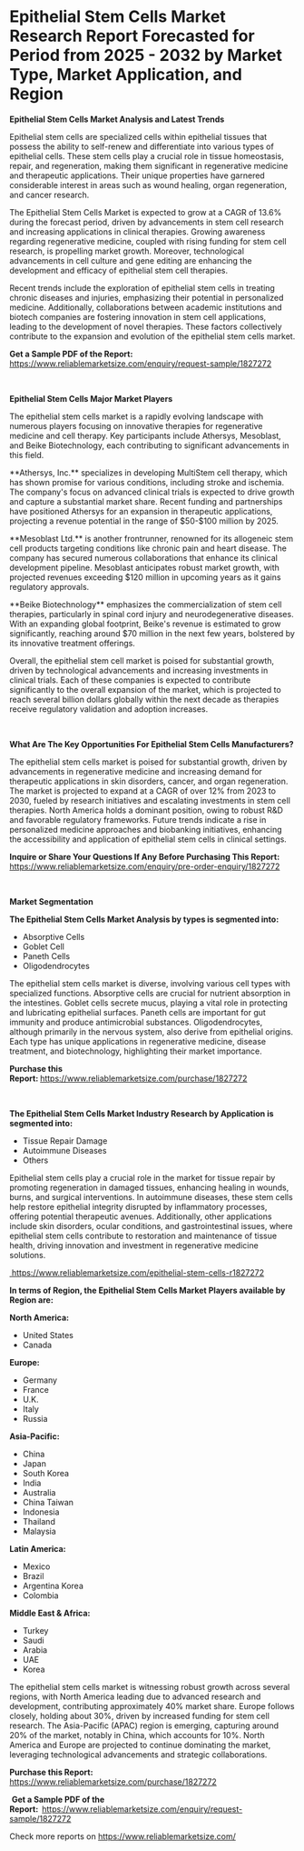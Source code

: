 <p><h1>Epithelial Stem Cells Market Research Report Forecasted for Period from 2025 -  2032 by Market Type, Market Application, and Region</h1></p><p><strong>Epithelial Stem Cells Market Analysis and Latest Trends</strong></p>
<p><p>Epithelial stem cells are specialized cells within epithelial tissues that possess the ability to self-renew and differentiate into various types of epithelial cells. These stem cells play a crucial role in tissue homeostasis, repair, and regeneration, making them significant in regenerative medicine and therapeutic applications. Their unique properties have garnered considerable interest in areas such as wound healing, organ regeneration, and cancer research.</p><p>The Epithelial Stem Cells Market is expected to grow at a CAGR of 13.6% during the forecast period, driven by advancements in stem cell research and increasing applications in clinical therapies. Growing awareness regarding regenerative medicine, coupled with rising funding for stem cell research, is propelling market growth. Moreover, technological advancements in cell culture and gene editing are enhancing the development and efficacy of epithelial stem cell therapies.</p><p>Recent trends include the exploration of epithelial stem cells in treating chronic diseases and injuries, emphasizing their potential in personalized medicine. Additionally, collaborations between academic institutions and biotech companies are fostering innovation in stem cell applications, leading to the development of novel therapies. These factors collectively contribute to the expansion and evolution of the epithelial stem cells market.</p></p>
<p><strong>Get a Sample PDF of the Report:&nbsp;</strong> <a href="https://www.reliablemarketsize.com/enquiry/request-sample/1827272?utm_campaign=1888&utm_medium=2&utm_source=Github&utm_content=ia&utm_term=03032025&utm_id=epithelial-stem-cells">https://www.reliablemarketsize.com/enquiry/request-sample/1827272</a></p>
<p>&nbsp;</p>
<p><strong>Epithelial Stem Cells Major Market Players</strong></p>
<p><p>The epithelial stem cells market is a rapidly evolving landscape with numerous players focusing on innovative therapies for regenerative medicine and cell therapy. Key participants include Athersys, Mesoblast, and Beike Biotechnology, each contributing to significant advancements in this field.</p><p>**Athersys, Inc.** specializes in developing MultiStem cell therapy, which has shown promise for various conditions, including stroke and ischemia. The company's focus on advanced clinical trials is expected to drive growth and capture a substantial market share. Recent funding and partnerships have positioned Athersys for an expansion in therapeutic applications, projecting a revenue potential in the range of $50-$100 million by 2025.</p><p>**Mesoblast Ltd.** is another frontrunner, renowned for its allogeneic stem cell products targeting conditions like chronic pain and heart disease. The company has secured numerous collaborations that enhance its clinical development pipeline. Mesoblast anticipates robust market growth, with projected revenues exceeding $120 million in upcoming years as it gains regulatory approvals.</p><p>**Beike Biotechnology** emphasizes the commercialization of stem cell therapies, particularly in spinal cord injury and neurodegenerative diseases. With an expanding global footprint, Beike's revenue is estimated to grow significantly, reaching around $70 million in the next few years, bolstered by its innovative treatment offerings.</p><p>Overall, the epithelial stem cell market is poised for substantial growth, driven by technological advancements and increasing investments in clinical trials. Each of these companies is expected to contribute significantly to the overall expansion of the market, which is projected to reach several billion dollars globally within the next decade as therapies receive regulatory validation and adoption increases.</p></p>
<p>&nbsp;</p>
<p><strong>What Are The Key Opportunities For Epithelial Stem Cells Manufacturers?</strong></p>
<p><p>The epithelial stem cells market is poised for substantial growth, driven by advancements in regenerative medicine and increasing demand for therapeutic applications in skin disorders, cancer, and organ regeneration. The market is projected to expand at a CAGR of over 12% from 2023 to 2030, fueled by research initiatives and escalating investments in stem cell therapies. North America holds a dominant position, owing to robust R&D and favorable regulatory frameworks. Future trends indicate a rise in personalized medicine approaches and biobanking initiatives, enhancing the accessibility and application of epithelial stem cells in clinical settings.</p></p>
<p><strong>Inquire or Share Your Questions If Any Before Purchasing This Report:</strong> <a href="https://www.reliablemarketsize.com/enquiry/pre-order-enquiry/1827272?utm_campaign=1888&utm_medium=2&utm_source=Github&utm_content=ia&utm_term=03032025&utm_id=epithelial-stem-cells">https://www.reliablemarketsize.com/enquiry/pre-order-enquiry/1827272</a></p>
<p>&nbsp;</p>
<p><strong>Market Segmentation</strong></p>
<p><strong>The Epithelial Stem Cells Market Analysis by types is segmented into:</strong></p>
<p><ul><li>Absorptive Cells</li><li>Goblet Cell</li><li>Paneth Cells</li><li>Oligodendrocytes</li></ul></p>
<p><p>The epithelial stem cells market is diverse, involving various cell types with specialized functions. Absorptive cells are crucial for nutrient absorption in the intestines. Goblet cells secrete mucus, playing a vital role in protecting and lubricating epithelial surfaces. Paneth cells are important for gut immunity and produce antimicrobial substances. Oligodendrocytes, although primarily in the nervous system, also derive from epithelial origins. Each type has unique applications in regenerative medicine, disease treatment, and biotechnology, highlighting their market importance.</p></p>
<p><strong>Purchase this Report:&nbsp;</strong><a href="https://www.reliablemarketsize.com/purchase/1827272?utm_campaign=1888&utm_medium=2&utm_source=Github&utm_content=ia&utm_term=03032025&utm_id=epithelial-stem-cells">https://www.reliablemarketsize.com/purchase/1827272</a></p>
<p>&nbsp;</p>
<p><strong>The Epithelial Stem Cells Market Industry Research by Application is segmented into:</strong></p>
<p><ul><li>Tissue Repair Damage</li><li>Autoimmune Diseases</li><li>Others</li></ul></p>
<p><p>Epithelial stem cells play a crucial role in the market for tissue repair by promoting regeneration in damaged tissues, enhancing healing in wounds, burns, and surgical interventions. In autoimmune diseases, these stem cells help restore epithelial integrity disrupted by inflammatory processes, offering potential therapeutic avenues. Additionally, other applications include skin disorders, ocular conditions, and gastrointestinal issues, where epithelial stem cells contribute to restoration and maintenance of tissue health, driving innovation and investment in regenerative medicine solutions.</p></p>
<p><a href="https://www.reliablemarketsize.com/epithelial-stem-cells-r1827272?utm_campaign=1888&utm_medium=2&utm_source=Github&utm_content=ia&utm_term=03032025&utm_id=epithelial-stem-cells">&nbsp;https://www.reliablemarketsize.com/epithelial-stem-cells-r1827272</a></p>
<p><strong>In terms of Region, the Epithelial Stem Cells Market Players available by Region are:</strong></p>
<p>
    <p> <strong> North America: </strong>
        <ul>
            <li>United States</li>
            <li>Canada</li>
        </ul>
        </p> 
    <p> <strong> Europe: </strong>
        <ul>
            <li>Germany</li>
            <li>France</li>
            <li>U.K.</li>
            <li>Italy</li>
            <li>Russia</li>
        </ul>
        </p> 
    <p> <strong> Asia-Pacific: </strong>
        <ul>
            <li>China</li>
            <li>Japan</li>
            <li>South Korea</li>
            <li>India</li>
            <li>Australia</li>
            <li>China Taiwan</li>
            <li>Indonesia</li>
            <li>Thailand</li>
            <li>Malaysia</li>
        </ul>
        </p> 
    <p> <strong> Latin America: </strong>
        <ul>
            <li>Mexico</li>
            <li>Brazil</li>
            <li>Argentina Korea</li>
            <li>Colombia</li>
        </ul>
        </p> 
    <p> <strong> Middle East & Africa: </strong>
        <ul>
            <li>Turkey</li>
            <li>Saudi</li>
            <li>Arabia</li>
            <li>UAE</li>
            <li>Korea</li>
        </ul>
    </p>
    </p>
<p><p>The epithelial stem cells market is witnessing robust growth across several regions, with North America leading due to advanced research and development, contributing approximately 40% market share. Europe follows closely, holding about 30%, driven by increased funding for stem cell research. The Asia-Pacific (APAC) region is emerging, capturing around 20% of the market, notably in China, which accounts for 10%. North America and Europe are projected to continue dominating the market, leveraging technological advancements and strategic collaborations.</p></p>
<p><strong>Purchase this Report: </strong><a href="https://www.reliablemarketsize.com/purchase/1827272?utm_campaign=1888&utm_medium=2&utm_source=Github&utm_content=ia&utm_term=03032025&utm_id=epithelial-stem-cells">https://www.reliablemarketsize.com/purchase/1827272</a></p>
<p>&nbsp;<strong>Get a Sample PDF of the Report:&nbsp;&nbsp;</strong><a href="https://www.reliablemarketsize.com/enquiry/request-sample/1827272?utm_campaign=1888&utm_medium=2&utm_source=Github&utm_content=ia&utm_term=03032025&utm_id=epithelial-stem-cells">https://www.reliablemarketsize.com/enquiry/request-sample/1827272</a></p>
<p><strong></strong></p>
<p>Check more reports on <a href="https://www.reliablemarketsize.com/?utm_campaign=1888&utm_medium=2&utm_source=Github&utm_content=ia&utm_term=03032025&utm_id=epithelial-stem-cells">https://www.reliablemarketsize.com/</a></p>